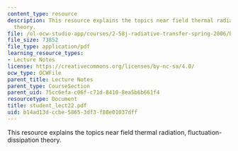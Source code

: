 ```yaml
---
content_type: resource
description: This resource explains the topics near field thermal radiation, fluctuation-dissipation
  theory.
file: /ol-ocw-studio-app/courses/2-58j-radiative-transfer-spring-2006/b14ad13dccbe58653df3f88e01037dff_student_lect22.pdf
file_size: 73852
file_type: application/pdf
learning_resource_types:
- Lecture Notes
license: https://creativecommons.org/licenses/by-nc-sa/4.0/
ocw_type: OCWFile
parent_title: Lecture Notes
parent_type: CourseSection
parent_uid: 75cc6efa-c06f-c71d-8410-8ea5b6b661f4
resourcetype: Document
title: student_lect22.pdf
uid: b14ad13d-ccbe-5865-3df3-f88e01037dff
---
```

This resource explains the topics near field thermal radiation, fluctuation-dissipation theory.